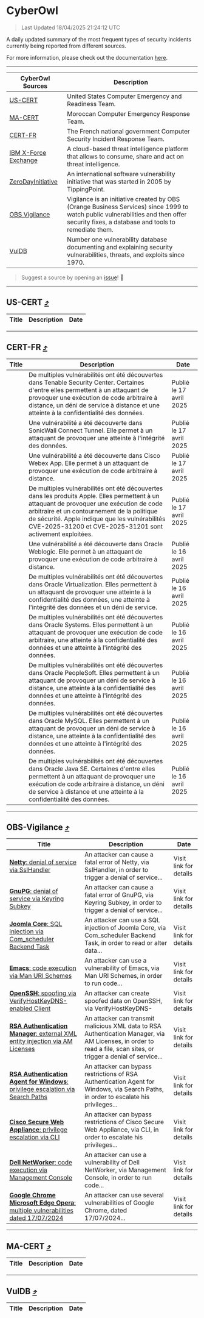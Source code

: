
 <div id='top'></div>

# CyberOwl

 > Last Updated 18/04/2025 21:24:12 UTC
 
 A daily updated summary of the most frequent types of security incidents currently being reported from different sources.
 
 For more information, please check out the documentation [here](./docs/README.md).
 
 ---
 |CyberOwl Sources|Description|
 |---|---|
 |[US-CERT](#us-cert-arrow_heading_up)|United States Computer Emergency and Readiness Team.|
 |[MA-CERT](#ma-cert-arrow_heading_up)|Moroccan Computer Emergency Response Team.|
 |[CERT-FR](#cert-fr-arrow_heading_up)|The French national government Computer Security Incident Response Team.|
 |[IBM X-Force Exchange](#ibmcloud-arrow_heading_up)|A cloud-based threat intelligence platform that allows to consume, share and act on threat intelligence.|
 |[ZeroDayInitiative](#zerodayinitiative-arrow_heading_up)|An international software vulnerability initiative that was started in 2005 by TippingPoint.|
 |[OBS Vigilance](#obs-vigilance-arrow_heading_up)|Vigilance is an initiative created by OBS (Orange Business Services) since 1999 to watch public vulnerabilities and then offer security fixes, a database and tools to remediate them.|
 |[VulDB](#vuldb-arrow_heading_up)|Number one vulnerability database documenting and explaining security vulnerabilities, threats, and exploits since 1970.|
 
 > Suggest a source by opening an [issue](https://github.com/karimhabush/cyberowl/issues)! :raised_hands:
 ---

## US-CERT [:arrow_heading_up:](#cyberowl)

 |Title|Description|Date|
 |---|---|---|
 
 ---

## CERT-FR [:arrow_heading_up:](#cyberowl)

 |Title|Description|Date|
 |---|---|---|
 |[](https://www.cert.ssi.gouv.fr/avis/CERTFR-2025-AVI-0328/)|De multiples vulnérabilités ont été découvertes dans Tenable Security Center. Certaines d'entre elles permettent à un attaquant de provoquer une exécution de code arbitraire à distance, un déni de service à distance et une atteinte à la confidentialité des données.|Publié le 17 avril 2025|
 |[](https://www.cert.ssi.gouv.fr/avis/CERTFR-2025-AVI-0327/)|Une vulnérabilité a été découverte dans SonicWall Connect Tunnel. Elle permet à un attaquant de provoquer une atteinte à l'intégrité des données.|Publié le 17 avril 2025|
 |[](https://www.cert.ssi.gouv.fr/avis/CERTFR-2025-AVI-0326/)|Une vulnérabilité a été découverte dans Cisco Webex App. Elle permet à un attaquant de provoquer une exécution de code arbitraire à distance.|Publié le 17 avril 2025|
 |[](https://www.cert.ssi.gouv.fr/avis/CERTFR-2025-AVI-0325/)|De multiples vulnérabilités ont été découvertes dans les produits Apple. Elles permettent à un attaquant de provoquer une exécution de code arbitraire et un contournement de la politique de sécurité. Apple indique que les vulnérabilités CVE-2025-31200 et CVE-2025-31201 sont activement exploitées.|Publié le 17 avril 2025|
 |[](https://www.cert.ssi.gouv.fr/avis/CERTFR-2025-AVI-0324/)|Une vulnérabilité a été découverte dans Oracle Weblogic. Elle permet à un attaquant de provoquer une exécution de code arbitraire à distance.|Publié le 16 avril 2025|
 |[](https://www.cert.ssi.gouv.fr/avis/CERTFR-2025-AVI-0323/)|De multiples vulnérabilités ont été découvertes dans Oracle Virtualization. Elles permettent à un attaquant de provoquer une atteinte à la confidentialité des données, une atteinte à l'intégrité des données et un déni de service.|Publié le 16 avril 2025|
 |[](https://www.cert.ssi.gouv.fr/avis/CERTFR-2025-AVI-0322/)|De multiples vulnérabilités ont été découvertes dans Oracle Systems. Elles permettent à un attaquant de provoquer une exécution de code arbitraire, une atteinte à la confidentialité des données et une atteinte à l'intégrité des données.|Publié le 16 avril 2025|
 |[](https://www.cert.ssi.gouv.fr/avis/CERTFR-2025-AVI-0321/)|De multiples vulnérabilités ont été découvertes dans Oracle PeopleSoft. Elles permettent à un attaquant de provoquer un déni de service à distance, une atteinte à la confidentialité des données et une atteinte à l'intégrité des données.|Publié le 16 avril 2025|
 |[](https://www.cert.ssi.gouv.fr/avis/CERTFR-2025-AVI-0320/)|De multiples vulnérabilités ont été découvertes dans Oracle MySQL. Elles permettent à un attaquant de provoquer un déni de service à distance, une atteinte à la confidentialité des données et une atteinte à l'intégrité des données.|Publié le 16 avril 2025|
 |[](https://www.cert.ssi.gouv.fr/avis/CERTFR-2025-AVI-0319/)|De multiples vulnérabilités ont été découvertes dans Oracle Java SE. Certaines d'entre elles permettent à un attaquant de provoquer une exécution de code arbitraire à distance, un déni de service à distance et une atteinte à la confidentialité des données.|Publié le 16 avril 2025|
 
 ---

## OBS-Vigilance [:arrow_heading_up:](#cyberowl)

 |Title|Description|Date|
 |---|---|---|
 |[<a href="https://vigilance.fr/vulnerability/Netty-denial-of-service-via-SslHandler-46411" class="noirorange"><b>Netty</b>: denial of service via SslHandler</a>](https://vigilance.fr/vulnerability/Netty-denial-of-service-via-SslHandler-46411)|An attacker can cause a fatal error of Netty, via SslHandler, in order to trigger a denial of service...|Visit link for details|
 |[<a href="https://vigilance.fr/vulnerability/GnuPG-denial-of-service-via-Keyring-Subkey-46757" class="noirorange"><b>GnuPG</b>: denial of service via Keyring Subkey</a>](https://vigilance.fr/vulnerability/GnuPG-denial-of-service-via-Keyring-Subkey-46757)|An attacker can cause a fatal error of GnuPG, via Keyring Subkey, in order to trigger a denial of service...|Visit link for details|
 |[<a href="https://vigilance.fr/vulnerability/Joomla-Core-SQL-injection-via-Com-scheduler-Backend-Task-46410" class="noirorange"><b>Joomla Core</b>: SQL injection via Com_scheduler Backend Task</a>](https://vigilance.fr/vulnerability/Joomla-Core-SQL-injection-via-Com-scheduler-Backend-Task-46410)|An attacker can use a SQL injection of Joomla Core, via Com_scheduler Backend Task, in order to read or alter data...|Visit link for details|
 |[<a href="https://vigilance.fr/vulnerability/Emacs-code-execution-via-Man-URI-Schemes-46406" class="noirorange"><b>Emacs</b>: code execution via Man URI Schemes</a>](https://vigilance.fr/vulnerability/Emacs-code-execution-via-Man-URI-Schemes-46406)|An attacker can use a vulnerability of Emacs, via Man URI Schemes, in order to run code...|Visit link for details|
 |[<a href="https://vigilance.fr/vulnerability/OpenSSH-spoofing-via-VerifyHostKeyDNS-enabled-Client-46405" class="noirorange"><b>OpenSSH</b>: spoofing via VerifyHostKeyDNS-<wbr>enabled Client</wbr></a>](https://vigilance.fr/vulnerability/OpenSSH-spoofing-via-VerifyHostKeyDNS-enabled-Client-46405)|An attacker can create spoofed data on OpenSSH, via VerifyHostKeyDNS-|Visit link for details|
 |[<a href="https://vigilance.fr/vulnerability/RSA-Authentication-Manager-external-XML-entity-injection-via-AM-Licenses-46403" class="noirorange"><b>RSA Authentication Manager</b>: external XML entity injection via AM Licenses</a>](https://vigilance.fr/vulnerability/RSA-Authentication-Manager-external-XML-entity-injection-via-AM-Licenses-46403)|An attacker can transmit malicious XML data to RSA Authentication Manager, via AM Licenses, in order to read a file, scan sites, or trigger a denial of service...|Visit link for details|
 |[<a href="https://vigilance.fr/vulnerability/RSA-Authentication-Agent-for-Windows-privilege-escalation-via-Search-Paths-46402" class="noirorange"><b>RSA Authentication Agent for Windows</b>: privilege escalation via Search Paths</a>](https://vigilance.fr/vulnerability/RSA-Authentication-Agent-for-Windows-privilege-escalation-via-Search-Paths-46402)|An attacker can bypass restrictions of RSA Authentication Agent for Windows, via Search Paths, in order to escalate his privileges...|Visit link for details|
 |[<a href="https://vigilance.fr/vulnerability/Cisco-Secure-Web-Appliance-privilege-escalation-via-CLI-44780" class="noirorange"><b>Cisco Secure Web Appliance</b>: privilege escalation via CLI</a>](https://vigilance.fr/vulnerability/Cisco-Secure-Web-Appliance-privilege-escalation-via-CLI-44780)|An attacker can bypass restrictions of Cisco Secure Web Appliance, via CLI, in order to escalate his privileges...|Visit link for details|
 |[<a href="https://vigilance.fr/vulnerability/Dell-NetWorker-code-execution-via-Management-Console-46401" class="noirorange"><b>Dell NetWorker</b>: code execution via Management Console</a>](https://vigilance.fr/vulnerability/Dell-NetWorker-code-execution-via-Management-Console-46401)|An attacker can use a vulnerability of Dell NetWorker, via Management Console, in order to run code...|Visit link for details|
 |[<a href="https://vigilance.fr/vulnerability/Google-Chrome-Microsoft-Edge-Opera-multiple-vulnerabilities-dated-17-07-2024-44775" class="noirorange"><b>Google Chrome  Microsoft Edge  Opera</b>: multiple vulnerabilities dated 17/07/2024</a>](https://vigilance.fr/vulnerability/Google-Chrome-Microsoft-Edge-Opera-multiple-vulnerabilities-dated-17-07-2024-44775)|An attacker can use several vulnerabilities of Google Chrome, dated 17/07/2024...|Visit link for details|
 
 ---

## MA-CERT [:arrow_heading_up:](#cyberowl)

 |Title|Description|Date|
 |---|---|---|
 
 ---

## VulDB [:arrow_heading_up:](#cyberowl)

 |Title|Description|Date|
 |---|---|---|
 